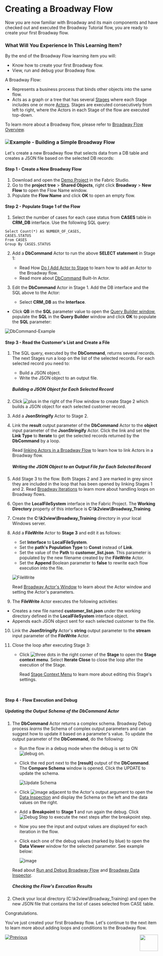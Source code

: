 # Creating a Broadway Flow 

Now you are now familiar with Broadway and its main components and have checked out and executed the Broadway Tutorial flow, you are ready to create your first Broadway flow. 


### What Will You Experience In This Learning Item?

By the end of the Broadway Flow learning item you will:

- Know how to create your first Broadway flow.
- View, run and debug your Broadway flow.


A Broadway Flow:
-  Represents a business process that binds other objects into the same flow. 
-  Acts as a graph or a tree that has several [Stages](/articles/19_Broadway/19_broadway_flow_stages.md) where each Stage includes one or more [Actors](/articles/19_Broadway/03_broadway_actor.md). Stages are executed consecutively from left to right, where the Actors in each Stage of the flow are executed top-down.


To learn more about a Broadway flow, please refer to [Broadway Flow Overview](/articles/19_Broadway/02a_broadway_flow_overview.md).

### ![](/academy/images/example.png)Example - Building a Simple Broadway Flow

Let's create a new Broadway flow that selects data from a DB table and creates a JSON file based on the selected DB records:

#### Step 1 - Create a New Broadway Flow

1. Download and open the [Demo Project](/articles/demo_project) in the Fabric Studio. 
2. Go to the **project tree** > **Shared Objects**, right click **Broadway** > **New Flow** to open the Flow Name window.
3. Populate the **Flow Name** and click **OK** to open an empty flow.

#### Step 2 - Populate Stage 1 of the Flow

1. Select the number of cases for each case status from **CASES** table in **CRM_DB**  interface. Use the following SQL query:

```
Select Count(*) AS NUMBER_OF_CASES,
CASES.STATUS
From CASES
Group By CASES.STATUS
```



2. Add a **DbCommand** Actor to run the above **SELECT statement** in Stage 1: 

   - Read How [Do I Add Actor to Stage](/articles/19_Broadway/03_broadway_actor.md#how-do-i-add-actor-to-stage) to learn how to add an Actor to the Broadway flow.
   - Read more about [DbCommand](/articles/19_Broadway/04_built_in_actor_types.md#db) Built-In Actor. 

3. Edit the **DbCommand** Actor in Stage 1. Add the DB interface and the SQL above to the Actor:

   - Select **CRM_DB** as the **Interface**.
- Click **QB** in the **SQL** parameter value to open the [Query Builder window](/articles/11_query_builder/02_query_builder_window.md), populate the **SQL** in the **Query Builder** window and click **OK** to populate the **SQL** parameter: 
  

![DbCommand-Example](images/MyFirstFlow_Example_Stage1_DbCommand.png)

#### Step 3 - Read the Customer's List and Create a File
1. The SQL query, executed by the **DbCommand**, returns several records. The next Stages run a loop on the list of  the selected records. For each selected record you need to:

   - Build a JSON object.
   - Write the JSON object to an output file.

   ##### Building a JSON Object for Each Selected Record

2. Click ![plus](images/plus_icon.png) in the right of the Flow window to create Stage 2 which builds a JSON object for each selected customer record.

3. Add a **JsonStringify** Actor to Stage 2.

4. Link the **result** output parameter of the **DbCommand** Actor to the **object** input parameter of the **JsonStringify** Actor. Click the link and set the **Link Type** to **Iterate** to get the selected records returned by the **DbCommand** by a loop.

   Read [linking Actors in a Broadway Flow](/articles/19_Broadway/20_broadway_flow_linking_actors.md) to learn how to link Actors in a Broadway flow.

   ##### Writing the JSON Object to an Output File for Each Selected Record

5. Add Stage 3 to the flow. Both Stages 2 and 3 are marked in grey since they are included in the loop that has been opened by linking Stages 1 and 2. Read [Broadway Iterations](/articles/19_Broadway/21_iterations.md) to learn more about handling loops on Broadway flows. 

6. Open the **LocalFileSystem** interface in the Fabric Project. The **Working Directory** property of this interface is **C:\k2view\Broadway_Training**.

7.  Create the **C:\k2view\Broadway_Training** directory in your local Windows server.

8. Add a **FileWrite** Actor to **Stage 3** and edit it as follows:

   - Set **Interface** to **LocalFileSystem**.
   - Set the **path's Population Type** to **Const** instead of **Link**.
   - Set the value of the **Path** to **customer_list.json**. This parameter is populated by the new filename created by the **FileWrite** Actor.
   - Set the **Append** Boolean parameter to **false** to rewrite each flow execution into the file.

    ![FileWrite](images/MyFirstFlow_Example_Stage3_FileWrite.png) 

   Read [Broadway Actor's Window](/articles/19_Broadway/03_broadway_actor_window.md) to learn about the Actor window and setting the Actor's parameters. 

9.  The **FileWrite** Actor executes the following activities:

   - Creates a new file named **customer_list.json** under the working directory defined in the **LocalFileSystem** interface object.
   - Appends each JSON object sent for each selected customer to the file.

10. Link the **JsonStringify** Actor's **string** output parameter to the **stream** input parameter of the **FileWrite** Actor.

11. Close the loop after executing Stage 3: 

      - Click ![three dots](images/three_dots_icon.png) in the right corner of the **Stage** to open the **Stage context menu**. Select **Iterate Close** to close the loop after the execution of the Stage.

        Read [Stage Context Menu](/articles/19_Broadway/18_broadway_flow_window.md#stage-context-menu) to learn more about editing this Stage's settings.

    ​      

#### Step 4 - Flow Execution and Debug

##### Updating the Output Schema of the DbCommand Actor

1. The **DbCommand** Actor returns  a complex schema.  Broadway Debug process *learns* the Schema of complex output parameters and can suggest how to update it based on a parameter's value. To update the output parameter of the **DbCommand**, do the following:

   - Run the flow in a debug mode when the debug is set to ON ![debug on](images/debug_on.png).

   - Click the red port next to the **[result]** output of the **DbCommand**.  The **Compare Schema** window is opened. Click the UPDATE to update the schema.

       ![Update Schema](images/MyFirstFlow_DbCommand_Update_Schema.png) 

   - Click ![image](images/red_cross.png) adjacent to the Actor's output argument to open the [Data Inspection]() and display the Schema on the left and the data values on the right.

   - Add a  **Breakpoint** to **Stage 1** and run again the debug. Click ![Debug Step](images/debug_step_icon.png) to execute the next steps after the breakpoint step.

   - Now you see the input and output values are displayed for each iteration in the flow.

   - Click each one of the debug values (marked by blue) to open the **Data Viewer** window for the selected parameter. See example below:

     ![image](images/MyFirstFlow_Example_debug.png)

     

   Read about [Run and Debug Broadway Flow](/articles/19_Broadway/25_broadway_flow_window_run_and_debug_flow.md) and [Broadway Data Inspector](/articles/19_Broadway/27_broadway_data_inspection.md).

   ##### Checking the Flow's Execution Results

2. Check your local directory (C:\k2view\Broadway_Training) and open the new JSON file that contains the list of cases selected from CASE table.

   

Congratulations.

You've just created your first Broadway flow. Let's continue to the next item to learn more about adding loops and conditions to the Broadway flow.

[![Previous](/articles/images/Previous.png)](04_broadway_tutorials.md)[<img align="right" width="60" height="54" src="/articles/images/Next.png">](06_broadway_flow_adding_loops_and_conditions.md)
